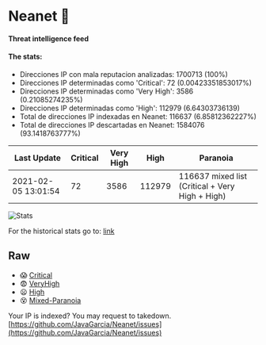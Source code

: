 # Neanet :hocho:
#### Threat intelligence feed
#### The stats:

- Direcciones IP con mala reputacion analizadas: 1700713 (100%)
- Direcciones IP determinadas como 'Critical':  72 (0.00423351853017%)
- Direcciones IP determinadas como 'Very High':  3586 (0.21085274235%)
- Direcciones IP determinadas como 'High':  112979 (6.64303736139)
- Total de direcciones IP indexadas en Neanet:  116637 (6.85812362227%)
- Total de direcciones IP descartadas en Neanet:  1584076 (93.1418763777%)

| Last Update | Critical | Very High | High | Paranoia |
| --- | --- | --- | --- | --- |
| 2021-02-05 13:01:54 | 72 | 3586 | 112979 | 116637 mixed list (Critical + Very High + High)|

![Stats](https://docs.google.com/spreadsheets/d/e/2PACX-1vSnaNMIXVabIpDJjufMlzH7poXnshF3mgd8Is1g9ytUEzVsP5my4Trn8f-xkoLLQ38xpL3HtmUexLo6/pubchart?oid=501124687&format=image)

For the historical stats go to: [link](/stats.csv)
## Raw
- :scream: [Critical](https://raw.githubusercontent.com/JavaGarcia/Neanet/master/blacklists/neanet_critical.txt)
- :fearful: [VeryHigh](https://raw.githubusercontent.com/JavaGarcia/Neanet/master/blacklists/neanet_veryHigh.txtt)
- :frowning: [High](https://raw.githubusercontent.com/JavaGarcia/Neanet/master/blacklists/neanet_high.txt)
- :dizzy_face: [Mixed-Paranoia](https://raw.githubusercontent.com/JavaGarcia/Neanet/master/blacklists/neanet_all.txt)


Your IP is indexed? You may request to takedown. [https://github.com/JavaGarcia/Neanet/issues](https://github.com/JavaGarcia/Neanet/issues)











































































































































































































































































































































































































































































































































































































































































































































































































































































































































































































































































































































































































































































































































































































































































































































































































































































































































































































































































































































































































































































































































































































































































































































































































































































































































































































































































































































































































































































































































































































































































































































































































































































































































































































































































































































































































































































































































































































































































































































































































































































































































